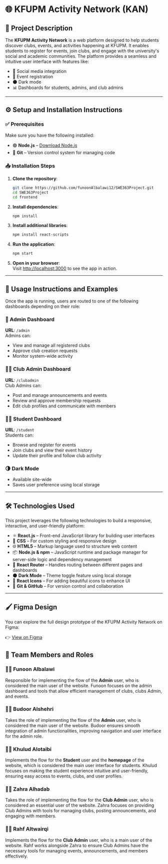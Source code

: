 
# 🌐 KFUPM Activity Network (KAN)


## 📘 Project Description

The **KFUPM Activity Network** is a web platform designed to help students discover clubs, events, and activities happening at KFUPM. It enables students to register for events, join clubs, and engage with the university's social and academic communities. The platform provides a seamless and intuitive user interface with features like:

- 🔗 Social media integration  
- 📝 Event registration  
- 🌑 Dark mode  
- 📊 Dashboards for students, admins, and club admins  

---

## ⚙️ Setup and Installation Instructions

### ✅ Prerequisites

Make sure you have the following installed:

- 🟢 **Node.js** – [Download Node.js](https://nodejs.org/)
- 🧰 **Git** – Version control system for managing code

### 📥 Installation Steps

1. **Clone the repository**:
   ```bash
   git clone https://github.com/funoonAlbalawi12/SWE363Project.git
   cd SWE363Project
   cd frontend
   ```

2. **Install dependencies**:
   ```bash
   npm install
   ```

3. **Install additional libraries**:
   ```bash
   npm install react-scripts
   ```

4. **Run the application**:
   ```bash
   npm start
   ```

5. **Open in your browser**:  
   Visit [http://localhost:3000](http://localhost:3000) to see the app in action.

---

## 🚀 Usage Instructions and Examples

Once the app is running, users are routed to one of the following dashboards depending on their role:

### 👤 Admin Dashboard  
**URL**: `/admin`  
Admins can:
- View and manage all registered clubs
- Approve club creation requests
- Monitor system-wide activity

### 🧑‍💼 Club Admin Dashboard  
**URL**: `/clubadmin`  
Club Admins can:
- Post and manage announcements and events
- Review and approve membership requests
- Edit club profiles and communicate with members

### 👨‍🎓 Student Dashboard  
**URL**: `/student`  
Students can:
- Browse and register for events
- Join clubs and view their event history
- Update their profile and follow club activity

### 🌗 Dark Mode  
- Available site-wide  
- Saves user preference using local storage

---

## 🛠️ Technologies Used

This project leverages the following technologies to build a responsive, interactive, and user-friendly platform:

- ⚛️ **React.js** – Front-end JavaScript library for building user interfaces
- 🎨 **CSS** – For custom styling and responsive design
- 🌐 **HTML5** – Markup language used to structure web content
- 📦 **Node.js & npm** – JavaScript runtime and package manager for server-side logic and dependency management
- 🧩 **React Router** – Handles routing between different pages and dashboards
- 🌑 **Dark Mode** – Theme toggle feature using local storage
- 🔗 **React Icons** – For adding beautiful icons to enhance UI
- 📁 **Git & GitHub** – For version control and collaboration

---

## 🖌️ Figma Design

You can explore the full design prototype of the KFUPM Activity Network on Figma:

👉 [View on Figma](https://www.figma.com/proto/qtgg5Tq9rN33B2dAEuZiSH/swe363-project-KAN-?node-id=0-1&t=ii6pirTXHxPRfdzG-1)

## 👥 Team Members and Roles

### 👩‍💻 Funoon Albalawi  
Responsible for implementing the flow of the **Admin** user, who is considered the main user of the website. Funoon focuses on the admin dashboard and tools that allow efficient management of clubs, clubs Admin, and events.

### 👩‍💻 Budoor Alshehri  
 Takes the role of implementing the flow of the **Admin** user, who is considered the main user of the website. Budoor ensures smooth integration of admin functionalities, improving navigation and user interface for the admin role.

### 👩‍💻 Khulud Alotaibi  
  Implements the flow for the **Student** user and the **homepage** of the website, which is considered the main user interface for students. Khulud focuses on making the student experience intuitive and user-friendly, ensuring easy access to events, clubs, and user profiles.

### 👩‍💻 Zahra Alhadab  
 Takes the role of implementing the flow for the **Club Admin** user, who is considered an essential user of the website. Zahra focuses on providing Club Admins with tools for managing clubs, posting announcements, and engaging with members.

### 👩‍💻 Rahf Altwairqi  
Implements the flow for the **Club Admin** user, who is a main user of the website. Rahf works alongside Zahra to ensure Club Admins have the necessary tools for managing events, announcements, and members effectively.
